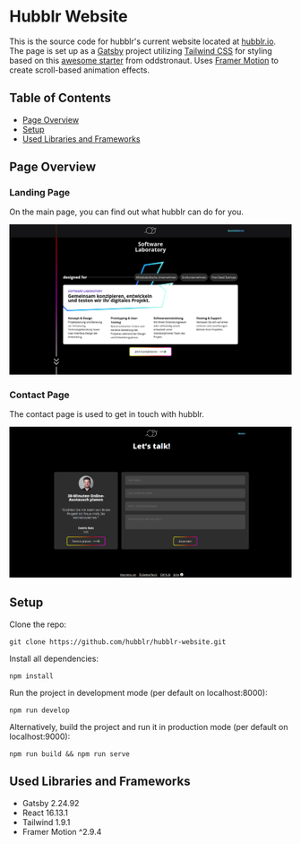 # Hubblr Website

This is the source code for hubblr's current website located at [hubblr.io](https://hubblr.io/).
The page is set up as a [Gatsby](https://www.gatsbyjs.com/) project utilizing
[Tailwind CSS](https://tailwindcss.com/) for styling based on this [awesome
starter](https://github.com/oddstronaut/gatsby-starter-tailwind) from oddstronaut. Uses
[Framer Motion](https://www.framer.com/motion/) to create scroll-based animation effects.

## Table of Contents
* [Page Overview](#page-overview)
* [Setup](#setup)
* [Used Libraries and Frameworks](#used-libraries-and-frameworks)

## Page Overview
### Landing Page
On the main page, you can find out what hubblr can do for you.

![The Contact Page](src/images/example-screens/index.png?raw=true "The Contact Page")
### Contact Page
The contact page is used to get in touch with hubblr.

![The Landing Page](src/images/example-screens/contact.png?raw=true "The Landing Page")

## Setup

Clone the repo:
```
git clone https://github.com/hubblr/hubblr-website.git
```
Install all dependencies:
```
npm install
```
Run the project in development mode (per default on localhost:8000):
```
npm run develop
```
Alternatively, build the project and run it in production mode (per default on localhost:9000):
```
npm run build && npm run serve
```

## Used Libraries and Frameworks
* Gatsby 2.24.92
* React 16.13.1
* Tailwind 1.9.1
* Framer Motion ^2.9.4

